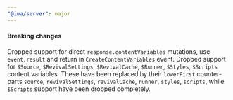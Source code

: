 ```yaml
---
"@ima/server": major
---
```


#### Breaking changes

Dropped support for direct `response.contentVariables` mutations, use `event.result` and return in `CreateContentVariables` event.
Dropped support for `$Source`, `$RevivalSettings`, `$RevivalCache`, `$Runner`, `$Styles`, `$Scripts` content variables. These have been replaced by their `lowerFirst` counter-parts `source`, `revivalSettings`, `revivalCache`, `runner`, `styles`, `scripts`, while `$Scripts` support have been dropped completely.
